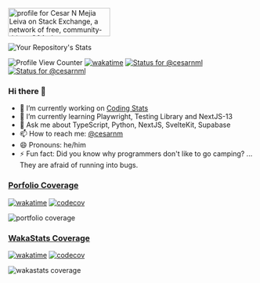 <a href="https://stackexchange.com/users/12891195"><img src="https://stackexchange.com/users/flair/12891195.png?theme=dark" width="208" height="58" alt="profile for Cesar N Mejia Leiva on Stack Exchange, a network of free, community-driven Q&amp;A sites" title="profile for Cesar N Mejia Leiva on Stack Exchange, a network of free, community-driven Q&amp;A sites"></a>

![Your Repository's Stats](https://github-readme-stats.vercel.app/api?username=cesarnml&show_icons=true&theme=dracula)
<br/>

![Profile View Counter](https://komarev.com/ghpvc/?username=cesarnml)
[![wakatime](https://wakatime.com/badge/user/8cdf5c6c-3f1a-41dc-8fb8-6264a155b0f4.svg)](https://wakatime.com/@8cdf5c6c-3f1a-41dc-8fb8-6264a155b0f4)
[![Status for @cesarnml](https://badge.stateful.com/cesarnml/status.svg)](https://app.stateful.com/@cesarnml)
[![Status for @cesarnml](https://badge.stateful.com/cesarnml/dnd.svg)](https://app.stateful.com/@cesarnml)

### Hi there 👋

- 🔭 I’m currently working on [Coding Stats](https://wakastats.vercel.app/)
- 🌱 I’m currently learning Playwright, Testing Library and NextJS-13
- 💬 Ask me about TypeScript, Python, NextJS, SvelteKit, Supabase
- 📫 How to reach me: [@cesarnm](https://twitter.com/cesarnm)
- 😄 Pronouns: he/him
- ⚡ Fun fact: Did you know why programmers don't like to go camping? ... They are afraid of running into bugs.

### [Porfolio Coverage](https://github.com/cesarnml/portfolio-sveltekit)

[![wakatime](https://wakatime.com/badge/user/8cdf5c6c-3f1a-41dc-8fb8-6264a155b0f4/project/ff5b716d-7968-4a9a-9fa4-20f92a569ce3.svg)](https://wakatime.com/badge/user/8cdf5c6c-3f1a-41dc-8fb8-6264a155b0f4/project/ff5b716d-7968-4a9a-9fa4-20f92a569ce3)
[![codecov](https://codecov.io/gh/cesarnml/portfolio-sveltekit/branch/main/graph/badge.svg?token=1TU49QXWVN)](https://codecov.io/gh/cesarnml/portfolio-sveltekit)

![portfolio coverage](https://codecov.io/gh/cesarnml/portfolio-sveltekit/branch/main/graphs/sunburst.svg?token=1TU49QXWVN)

### [WakaStats Coverage](https://github.com/cesarnml/waka-shortcut-time-stats)

[![wakatime](https://wakatime.com/badge/user/8cdf5c6c-3f1a-41dc-8fb8-6264a155b0f4/project/9baa0feb-4577-4145-8aee-35c0f554f351.svg)](https://wakatime.com/badge/user/8cdf5c6c-3f1a-41dc-8fb8-6264a155b0f4/project/9baa0feb-4577-4145-8aee-35c0f554f351)
[![codecov](https://codecov.io/gh/cesarnml/waka-shortcut-time-stats/branch/main/graph/badge.svg?token=wyQL5kG765)](https://codecov.io/gh/cesarnml/waka-shortcut-time-stats)

![wakastats coverage](https://codecov.io/gh/cesarnml/waka-shortcut-time-stats/branch/main/graphs/sunburst.svg?token=wyQL5kG765)
